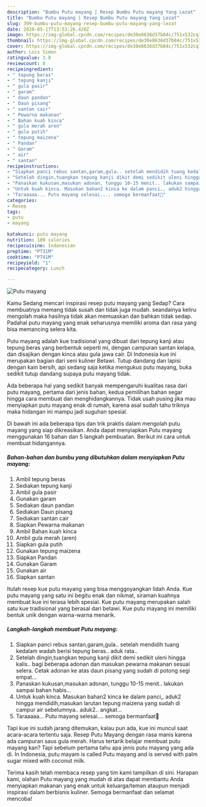 ```yaml
---
description: "Bumbu Putu mayang | Resep Bumbu Putu mayang Yang Lezat"
title: "Bumbu Putu mayang | Resep Bumbu Putu mayang Yang Lezat"
slug: 399-bumbu-putu-mayang-resep-bumbu-putu-mayang-yang-lezat
date: 2020-05-17T13:53:26.428Z
image: https://img-global.cpcdn.com/recipes/de30e8636d37b84c/751x532cq70/putu-mayang-foto-resep-utama.jpg
thumbnail: https://img-global.cpcdn.com/recipes/de30e8636d37b84c/751x532cq70/putu-mayang-foto-resep-utama.jpg
cover: https://img-global.cpcdn.com/recipes/de30e8636d37b84c/751x532cq70/putu-mayang-foto-resep-utama.jpg
author: Lois Simon
ratingvalue: 3.8
reviewcount: 8
recipeingredient:
- " tepung beras"
- " tepung kanji"
- " gula pasir"
- " garam"
- " daun pandan"
- " Daun pisang"
- " santan cair"
- " Pewarna makanan"
- " Bahan kuah kinca"
- " gula merah aren"
- " gula putih"
- " tepung maizena"
- " Pandan"
- " Garam"
- " air"
- " santan"
recipeinstructions:
- "Siapkan panci rebus santan,garam,gula.. setelah mendidih tuang kedalam wadah berisi tepung beras.. aduk rata.."
- "Setelah dingin,tuangkan tepung kanji dikit demi sedikit uleni hingga kalis.. bagi beberapa adonan dan masukan pewarna makanan sesuai selera. Cetak adonan ke atas daun pisang yang sudah di potong segi empat..."
- "Panaskan kukusan,masukan adonan, tunggu 10-15 menit.. lakukan sampai bahan habis..."
- "Untuk kuah kinca. Masukan bahan2 kinca ke dalam panci,, aduk2 hingga mendidih,masukan larutan tepung maizena yang sudah di campur air sebelumnya.. aduk2.. angkat..."
- "Taraaaaa... Putu mayang selesai.... semoga bermanfaat🙏"
categories:
- Resep
tags:
- putu
- mayang

katakunci: putu mayang 
nutrition: 189 calories
recipecuisine: Indonesian
preptime: "PT31M"
cooktime: "PT41M"
recipeyield: "1"
recipecategory: Lunch

---
```



![Putu mayang](https://img-global.cpcdn.com/recipes/de30e8636d37b84c/751x532cq70/putu-mayang-foto-resep-utama.jpg)

Kamu Sedang mencari inspirasi resep putu mayang yang Sedap? Cara membuatnya memang tidak susah dan tidak juga mudah. seandainya keliru mengolah maka hasilnya tidak akan memuaskan dan bahkan tidak sedap. Padahal putu mayang yang enak seharusnya memiliki aroma dan rasa yang bisa memancing selera kita.

Putu mayang adalah kue tradisional yang dibuat dari tepung kanji atau tepung beras yang berbentuk seperti mi, dengan campuran santan kelapa, dan disajikan dengan kinca atau gula jawa cair. Di Indonesia kue ini merupakan bagian dari seni kuliner Betawi. Tutup dandang dan lapisi dengan kain bersih, api sedang saja ketika mengukus putu mayang, buka sedikit tutup dandang supaya putu mayang tidak.

Ada beberapa hal yang sedikit banyak mempengaruhi kualitas rasa dari putu mayang, pertama dari jenis bahan, kedua pemilihan bahan segar hingga cara membuat dan menghidangkannya. Tidak usah pusing jika mau menyiapkan putu mayang enak di rumah, karena asal sudah tahu triknya maka hidangan ini mampu jadi suguhan spesial.


Di bawah ini ada beberapa tips dan trik praktis dalam mengolah putu mayang yang siap dikreasikan. Anda dapat menyiapkan Putu mayang menggunakan 16 bahan dan 5 langkah pembuatan. Berikut ini cara untuk membuat hidangannya.

<!--inarticleads1-->

##### Bahan-bahan dan bumbu yang dibutuhkan dalam menyiapkan Putu mayang:

1. Ambil  tepung beras
1. Sediakan  tepung kanji
1. Ambil  gula pasir
1. Gunakan  garam
1. Sediakan  daun pandan
1. Sediakan  Daun pisang
1. Sediakan  santan cair
1. Siapkan  Pewarna makanan
1. Ambil  Bahan kuah kinca
1. Ambil  gula merah (aren)
1. Siapkan  gula putih
1. Gunakan  tepung maizena
1. Siapkan  Pandan
1. Gunakan  Garam
1. Gunakan  air
1. Siapkan  santan


Itulah resep kue putu mayang yang bisa menggoyangkan lidah Anda. Kue putu mayang yang satu ini begitu enak dan nikmat, siraman kuahnya membuat kue ini terasa lebih spesial. Kue putu mayang merupakan salah satu kue tradisional yang berasal dari betawi. Kue putu mayang ini memiliki bentuk unik dengan warna-warna menarik. 

<!--inarticleads2-->

##### Langkah-langkah membuat Putu mayang:

1. Siapkan panci rebus santan,garam,gula.. setelah mendidih tuang kedalam wadah berisi tepung beras.. aduk rata..
1. Setelah dingin,tuangkan tepung kanji dikit demi sedikit uleni hingga kalis.. bagi beberapa adonan dan masukan pewarna makanan sesuai selera. Cetak adonan ke atas daun pisang yang sudah di potong segi empat...
1. Panaskan kukusan,masukan adonan, tunggu 10-15 menit.. lakukan sampai bahan habis...
1. Untuk kuah kinca. Masukan bahan2 kinca ke dalam panci,, aduk2 hingga mendidih,masukan larutan tepung maizena yang sudah di campur air sebelumnya.. aduk2.. angkat...
1. Taraaaaa... Putu mayang selesai.... semoga bermanfaat🙏


Tapi kue ini sudah jarang ditemukan, kalau pun ada, kue ini muncul saat acara-acara tertentu saja. Resep Putu Mayang dengan rasa manis karena ada campuran saus gula merah. Harus tertarik belajar membuat putu mayang kan? Tapi sebelum pertama tahu apa jenis putu mayang yang ada di. In Indonesia, putu mayam is called Putu mayang and is served with palm sugar mixed with coconut milk. 

Terima kasih telah membaca resep yang tim kami tampilkan di sini. Harapan kami, olahan Putu mayang yang mudah di atas dapat membantu Anda menyiapkan makanan yang enak untuk keluarga/teman ataupun menjadi inspirasi dalam berbisnis kuliner. Semoga bermanfaat dan selamat mencoba!
